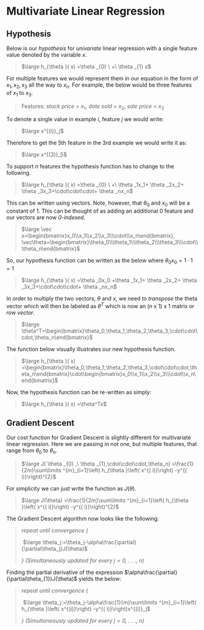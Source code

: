 # Multivariate Linear Regression

## Hypothesis

Below is our *hypothesis* for *univariate* linear regression with a single feature value denoted by the variable $x$.

> $\large h_{\theta }( x) =\theta _{0} \ +\ \theta _{1} x$

For multiple features we would represent them in our equation in the form of $x_1, x_2, x_3$ all the way to $x_n$. For example, the below would be three features of $x_1$ to $x_3$.

> Features: *stock price* = $x_1$, *date sold* = $x_2$, *sale price* = $x_3$

To denote a single value in example $i$, feature $j$ we would write:

> $\large x^{(i)}_j$

Therefore to get the 5th feature in the 3rd example we would write it as:

> $\large x^{(3)}_5$

To support $n$ features the hypothesis function has to change to the following.

> $\large h_{\theta }( x) =\theta _{0} \ +\ \theta _1x_1+ \theta _2x_2+ \theta _3x_3+\cdot\cdot\cdot+ \theta _nx_n$

This can be written using vectors. Note, however, that $\theta_0$ and $x_0$ will be a constant of 1. This can be thought of as adding an additional 0 feature and our vectors are now *0-indexed*.

> $\large \vec x=\begin{bmatrix}x_0\\x_1\\x_2\\x_3\\\cdot\\x_n\end{bmatrix}, \vec\theta=\begin{bmatrix}\theta_0\\\theta_1\\\theta_2\\\theta_3\\\cdot\\\theta_n\end{bmatrix}$

So, our hypothesis function can be written as the below where $\theta _0x_0 = 1\cdot1=1$

> $\large h_{\theta }( x) =\theta _0x_0 +\theta _1x_1+ \theta _2x_2+ \theta _3x_3+\cdot\cdot\cdot+ \theta _nx_n$

In order to multiply the two vectors, $\theta$ and $x$, we need to *transpose* the theta vector which will then be labeled as $\theta^T$ which is now an $(n$ x $1)$ x $1$ matrix or *row vector*.

> $\large \theta^T=\begin{bmatrix}\theta_0,\theta_1,\theta_2,\theta_3,\cdot\cdot\cdot,\theta_n\end{bmatrix}$

The function below visually illustrates our new hypothesis function.

> $\large h_{\theta }( x) =\begin{bmatrix}\theta_0,\theta_1,\theta_2,\theta_3,\cdot\cdot\cdot,\theta_n\end{bmatrix}\cdot\begin{bmatrix}x_0\\x_1\\x_2\\x_3\\\cdot\\x_n\end{bmatrix}$

Now, the hypothesis function can be re-written as simply:

> $\large h_{\theta }( x) =\theta^Tx$

## Gradient Descent

Our cost function for Gradient Descent is slightly different for multivariate linear regression. Here we are passing in not one, but multiple features, that range from $\theta_0$ to $\theta_n$.

> $\large J( \theta _{0} ,\ \theta _{1},\cdot\cdot\cdot,\theta_n) =\frac{1}{2m}\sum\limits ^{m}_{i=1}\left( h_{\theta }\left( x^{( i)}\right) -y^{( i)}\right)^{2}$

For simplicity we can just write the function as $J(\theta)$.

> $\large J(\theta) =\frac{1}{2m}\sum\limits ^{m}_{i=1}\left( h_{\theta }\left( x^{( i)}\right) -y^{( i)}\right)^{2}$

The Gradient Descent algorithm now looks like the following:

>*repeat until convergence {* 
>
>​    $\large \theta_j:=\theta_j-\alpha\frac{\partial}{\partial\theta_j}J(\theta)$
>
>*} (Simultaneously updated for every $j=0$, . . ., $n$)*

Finding the partial derivative of the expression $\alpha\frac{\partial}{\partial\theta_{1}}J(\theta)$ yields the below:

>*repeat until convergence {* 
>
>​    $\large \theta_j:=\theta_j-\alpha\frac{1}{m}\sum\limits ^{m}_{i=1}\left( h_{\theta }\left( x^{(i)}\right) -y^{( i)}\right)x^{(i)}_j$
>
>*} (Simultaneously updated for every $j=0$, . . ., $n$)*

> 

